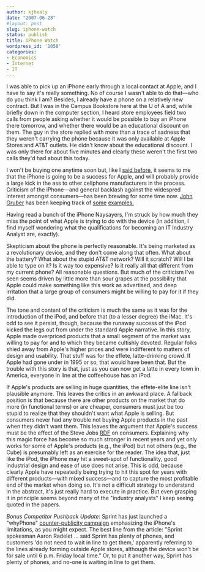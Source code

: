 ```yaml
---
author: kjhealy
date: "2007-06-28"
#layout: post
slug: iphone-watch
status: publish
title: iPhone Watch
wordpress_id: '1058'
categories:
- Economics
- Internet
- IT
---
```


I was able to pick up an iPhone early through a local contact at Apple, and I have to say it's really something. No of course I wasn't able to do that—who do you think I am? Besides, I already have a phone on a relatively new contract. But I was in the Campus Bookstore here at the U of A and, while briefly down in the computer section, I heard store employees field two calls from people asking whether it would be possible to buy an iPhone there tomorrow, and whether there would be an educational discount on them. The guy in the store replied with more than a trace of sadness that they weren't carrying the phone because it was only available at Apple Stores and AT&T outlets. He didn't know about the educational discount. I was only there for about five minutes and clearly these weren't the first two calls they'd had about this today.

I won't be buying one anytime soon but, like I [said before](http://crookedtimber.org/2007/06/04/iphone/), it seems to me that the iPhone is going to be a success for Apple, and will probably provide a large kick in the ass to other cellphone manufacturers in the process. Criticism of the iPhone—and general backlash against the widespred interest amongst consumers—has been brewing for some time now. [John Gruber](http://daringfireball.net/) has been keeping track of [some](http://daringfireball.net/2007/06/straws_grasping) [examples.](http://daringfireball.net/2007/06/iphone_high_water_mark)

Having read a bunch of the iPhone Naysayers, I'm struck by how much they miss the point of what Apple is trying to do with the device (in addition, I find myself wondering what the qualifications for becoming an IT Industry Analyst are, exactly).

Skepticism about the phone is perfectly reasonable. It's being marketed as a revolutionary device, and they don't come along that often. What about the battery? What about the stupid AT&T network? Will it scratch? Will I be able to type on it? Is it way too expensive? Is it really all that different from my current phone? All reasonable questions. But much of the criticism I've seen seems driven by little more than sour grapes at the possibility that Apple could make something like this work as advertised, and deep irritation that a large group of consumers might be willing to pay for it if they did.

The tone and content of the criticism is much the same as it was for the introduction of the iPod, and before that (to a lesser degree) the iMac. It's odd to see it persist, though, because the runaway success of the iPod kicked the legs out from under the standard Apple narrative. In this story, Apple made overpriced products that a small segment of the market was willing to pay for and to which they became cultishly devoted. Regular folks shied away from Apple's higher prices and were indifferent to matters of design and usability. That stuff was for the effete, latte-drinking crowd. If Apple had gone under in 1995 or so, that would have been that. But the trouble with this story is that, just as you can now get a latte in every town in America, everyone in line at the coffeehouse has an iPod.

If Apple's products are selling in huge quantities, the effete-elite line isn't plausible anymore. This leaves the critics in an awkward place. A fallback position is that because there are other products on the market that do more (in functional terms) or are cheaper, consumers must just be too stupid to realize that they shouldn't want what Apple is selling. But consumers never had any trouble not buying Apple products in the past when they didn't want them. This leaves the argument that Apple's success must be the effect of the Steve Jobs [RDF](http://en.wikipedia.org/wiki/Reality_distortion_field) on consumers. Explaining why this magic force has become so much stronger in recent years and yet only works for some of Apple's products (e.g., the iPod) but not others (e.g., the Cube) is presumably left as an exercise for the reader. The idea that, just like the iPod, the iPhone may hit a sweet-spot of functionality, good industrial design and ease of use does not arise. This is odd, because clearly Apple have repeatedly being trying to hit this spot for years with different products—with mixed success—and to capture the most profitable end of the market when doing so. It's not a difficult strategy to understand in the abstract, it's just really hard to execute in practice. But even grasping it in principle seems beyond many of the "industry analysts" I keep seeing quoted in the papers.

*Bonus Competitor Pushback Update*: Sprint has just launched a "whyPhone" [counter-publicity campaign](http://www.macworld.com/news/2007/06/28/whyphone/index.php) emphasizing the iPhone's limitations, as you might expect. The best line from the article: "Sprint spokesman Aaron Radelet … said Sprint has plenty of phones, and customers 'do not need to wait in line to get them,' apparently referring to the lines already forming outside Apple stores, although the device won't be for sale until 6 p.m. Friday local time." Or, to put it another way, Sprint has plenty of phones, and no-one is waiting in line to get them.
